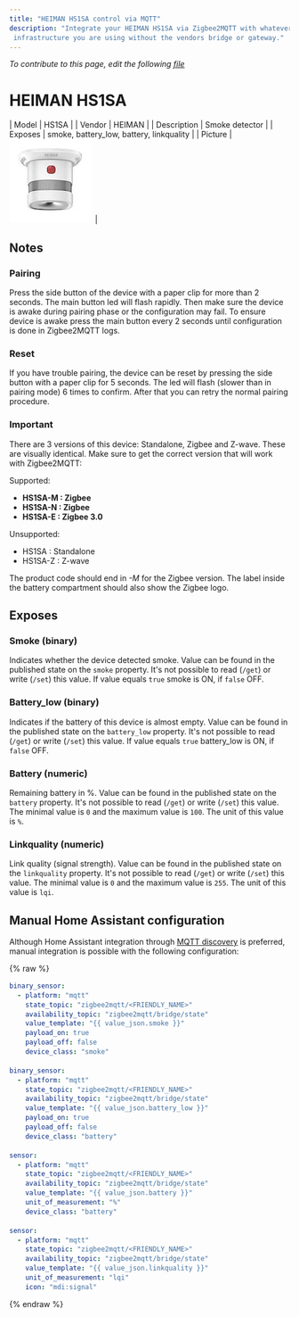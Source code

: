 ```yaml
---
title: "HEIMAN HS1SA control via MQTT"
description: "Integrate your HEIMAN HS1SA via Zigbee2MQTT with whatever smart home
 infrastructure you are using without the vendors bridge or gateway."
---
```


*To contribute to this page, edit the following
[file](https://github.com/Koenkk/zigbee2mqtt.io/blob/master/docs/devices/HS1SA.md)*

# HEIMAN HS1SA

| Model | HS1SA  |
| Vendor  | HEIMAN  |
| Description | Smoke detector |
| Exposes | smoke, battery_low, battery, linkquality |
| Picture | ![HEIMAN HS1SA](../images/devices/HS1SA.jpg) |

## Notes


### Pairing

Press the side button of the device with a paper clip for more than 2 seconds. The main button led will flash rapidly. Then make sure the device is awake during pairing phase or the configuration may fail. To ensure device is awake press the main button every 2 seconds until configuration is done in Zigbee2MQTT logs.

### Reset

If you have trouble pairing, the device can be reset by pressing the side button with a paper clip for 5 seconds. The led will flash (slower than in pairing mode) 6 times to confirm. After that you can retry the normal pairing procedure.

### Important
There are 3 versions of this device: Standalone, Zigbee and Z-wave. These are visually identical. Make sure to get the correct version that will work with Zigbee2MQTT:

Supported:
- **HS1SA-M : Zigbee**
- **HS1SA-N : Zigbee**
- **HS1SA-E : Zigbee 3.0**

Unsupported:
- HS1SA : Standalone
- HS1SA-Z : Z-wave

The product code should end in *-M* for the Zigbee version. The label inside the battery compartment should also show the Zigbee logo.



## Exposes

### Smoke (binary)
Indicates whether the device detected smoke.
Value can be found in the published state on the `smoke` property.
It's not possible to read (`/get`) or write (`/set`) this value.
If value equals `true` smoke is ON, if `false` OFF.

### Battery_low (binary)
Indicates if the battery of this device is almost empty.
Value can be found in the published state on the `battery_low` property.
It's not possible to read (`/get`) or write (`/set`) this value.
If value equals `true` battery_low is ON, if `false` OFF.

### Battery (numeric)
Remaining battery in %.
Value can be found in the published state on the `battery` property.
It's not possible to read (`/get`) or write (`/set`) this value.
The minimal value is `0` and the maximum value is `100`.
The unit of this value is `%`.

### Linkquality (numeric)
Link quality (signal strength).
Value can be found in the published state on the `linkquality` property.
It's not possible to read (`/get`) or write (`/set`) this value.
The minimal value is `0` and the maximum value is `255`.
The unit of this value is `lqi`.

## Manual Home Assistant configuration
Although Home Assistant integration through [MQTT discovery](../integration/home_assistant) is preferred,
manual integration is possible with the following configuration:


{% raw %}
```yaml
binary_sensor:
  - platform: "mqtt"
    state_topic: "zigbee2mqtt/<FRIENDLY_NAME>"
    availability_topic: "zigbee2mqtt/bridge/state"
    value_template: "{{ value_json.smoke }}"
    payload_on: true
    payload_off: false
    device_class: "smoke"

binary_sensor:
  - platform: "mqtt"
    state_topic: "zigbee2mqtt/<FRIENDLY_NAME>"
    availability_topic: "zigbee2mqtt/bridge/state"
    value_template: "{{ value_json.battery_low }}"
    payload_on: true
    payload_off: false
    device_class: "battery"

sensor:
  - platform: "mqtt"
    state_topic: "zigbee2mqtt/<FRIENDLY_NAME>"
    availability_topic: "zigbee2mqtt/bridge/state"
    value_template: "{{ value_json.battery }}"
    unit_of_measurement: "%"
    device_class: "battery"

sensor:
  - platform: "mqtt"
    state_topic: "zigbee2mqtt/<FRIENDLY_NAME>"
    availability_topic: "zigbee2mqtt/bridge/state"
    value_template: "{{ value_json.linkquality }}"
    unit_of_measurement: "lqi"
    icon: "mdi:signal"
```
{% endraw %}


